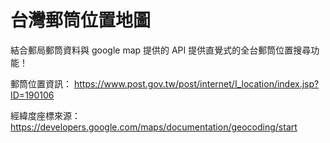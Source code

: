 # 台灣郵筒位置地圖
結合郵局郵筒資料與 google map 提供的 API
提供直覺式的全台郵筒位置搜尋功能！

郵筒位置資訊： https://www.post.gov.tw/post/internet/I_location/index.jsp?ID=190106

經緯度座標來源：https://developers.google.com/maps/documentation/geocoding/start
